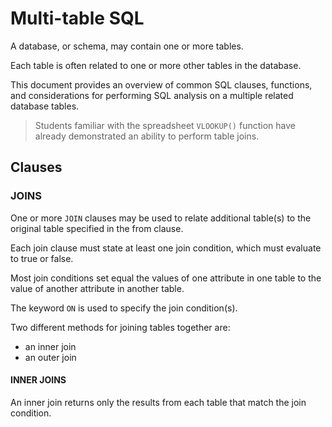 # Multi-table SQL

A database, or schema, may contain one or more tables.

Each table is often related to one or more other tables in the database.

This document provides an overview of common SQL clauses, functions, and considerations for performing SQL analysis on a multiple related database tables.

> Students familiar with the spreadsheet `VLOOKUP()` function have already demonstrated an ability to perform table joins.

## Clauses

### JOINS

One or more `JOIN` clauses may be used to relate additional table(s) to the original table specified in the from clause.

Each join clause must state at least one join condition, which must evaluate to true or false.

Most join conditions set equal the values of one attribute in one table
 to the value of another attribute in another table.

The keyword `ON` is used to specify the join condition(s).

Two different methods for joining tables together are:

 + an inner join
 + an outer join

#### INNER JOINS

An inner join returns only the results from each table that match the join condition.

Records from both the original table and joined table may be excluded.

Use `INNER JOIN` to denote an inner join. Open source DBMSs also recognize `JOIN` for this use.

```` sql
SELECT
  table_h.attribute_a
  ,table_h.attribute_b
  ,table_j.attribute_a
  ,table_j.attribute_x
  ,table_j.attribute_y
FROM table_h
JOIN table_j ON table_j.some_attribute = table_h.related_attribute
````

#### OUTER JOINS

An outer join will append onto the original table any results from the joined table that happen to match the join condition.

Records from the original table will all be included, while some records from the joined table may be excluded.

Use `LEFT JOIN` or `RIGHT JOIN` to denote an outer join.

##### LEFT JOINS vs RIGHT JOINS

Left and right joins only differ in their consideration of which table is the original table
 and which is the joined table.

A right join can be re-written in opposite order to convey a left join, and vice-versa.

> Use left joins for all your outer joins, if possible, for consistency.

<hr>

## Other Considerations

### Specifying Table Names

When using multiple tables, explicitly refer to each by name when selecting attributes.

```` sql
SELECT
  table_a.attribute_d -- FYI
  ,table_a.attribute_t -- FYI
  ,table_b.some_awesome_attribute -- FYI
FROM table_a
JOIN table_b ON table_a.some_attribute = table_b.other_attribute
````

This often becomes necessary when an attribute of the same name exists in more than one table.

```` sql
SELECT
  table_a.some_attribute
  ,table_a.created_at -- FYI
  ,table_b.created_at  -- FYI
FROM table_a
JOIN table_b ON table_a.some_attribute = table_b.other_attribute
````

### Aliasing Table Names

Improve the readability and usability of your queries by assigning to each table a shorter name, or alias.
Use the `AS` keyword to denote table aliases.

```` sql
SELECT *
FROM table_a AS a -- FYI
````

```` sql
SELECT a.* -- FYI
FROM table_a AS a
````

```` sql
SELECT
  a.attribute_d -- FYI
  ,a.attribute_t
FROM table_a AS a
````

### Ordering Joins

With an inner join, it doesn't matter which table you choose as the original table, and which you choose as the joined table, as long as the join conditions remain the same.


```` sql
SELECT
  a.attribute_d
  ,a.attribute_t
  ,b.some_awesome_attribute
FROM table_a AS a -- FYI
JOIN table_b AS b ON a.some_attribute = b.other_attribute
````

```` sql
SELECT
  a.attribute_d
  ,a.attribute_t
  ,b.some_awesome_attribute
FROM table_b AS b  -- FYI
JOIN table_a AS a ON b.other_attribute = a.some_attribute
````

However, with outer joins, different combinations of table orders and join types (e.g. left or right) can result in an array of different outcomes.

### Ordering Join Conditions

It doesn't matter how you write your join condition, in terms of attribute order.

```` sql
SELECT
  a.attribute_d
  ,a.attribute_t
  ,b.some_awesome_attribute
FROM table_a AS a
JOIN table_b AS b ON (a.some_attribute = b.other_attribute) -- FYI
````

```` sql
SELECT
  a.attribute_d
  ,a.attribute_t
  ,b.some_awesome_attribute
FROM table_a AS a
JOIN table_b AS b ON (b.other_attribute = a.some_attribute) -- FYI
````

### Multiple Joins

Use a join clause for each new table you would like to include in your query.

```` sql
SELECT
  a.attribute_d
  ,a.attribute_t
  ,b.some_awesome_attribute
  ,c.another_awesome_attribute
  ,d.the_best_attribute_ever
FROM table_b AS b
JOIN table_a AS a ON b.other_attribute = a.some_attribute -- so ...
JOIN table_c AS c ON b.attribute_x = c.attribute_y -- ... many...
JOIN table_d AS d ON b.attribute_x = c.attribute_y -- ... joins!
JOIN table_y AS y ON a.another_attr = y.attr2 -- FYI you can join to any table in any order, just make sure your join conditions are correct.
````

### Joins with Multiple Conditions

On rare occasions, you may have need to join two tables together using more than one logical condition.

```` sql
SELECT *
FROM table_b AS b
JOIN table_f AS f
  ON b.some_attribute = f.related_attribute
  AND date(b.created_at) = date(f.started_at)
````

```` sql
SELECT *
FROM table_b AS b
JOIN table_f AS f
  ON b.some_attribute = f.related_attribute
  AND b.created_at BETWEEN f.started_at AND f.ended_at -- you may use any logical operator in a join condition, however equality is the most common
````

Often multiple join conditions are used in conjunction with polymorphic (supertype) associations.

```` sql
SELECT *
FROM songs AS s
JOIN google_play_songs gps
  ON gps.id = s.source_id
  AND s.source_type = "Google Play"
JOIN itunes_songs its
  ON its.id = s.source_id
  AND s.source_type = "iTunes"
````

### Indices

When executing a query which joins together two or more tables on a related set of attributes, execution time is significantly descreased if each attribute in the join condition is indexed.

You may define indices during or after table creation.

```` sql
-- after table creation:
ALTER TABLE my_table ADD INDEX(attribute_name);
````

You may also define primary keys in a similar way.

```` sql
-- after table creation:
ALTER TABLE my_table ADD PRIMARY KEY(attribute_name);
````

See [physical design notes](/notes/relational-databases/physical-design.md) for more info about indices.
